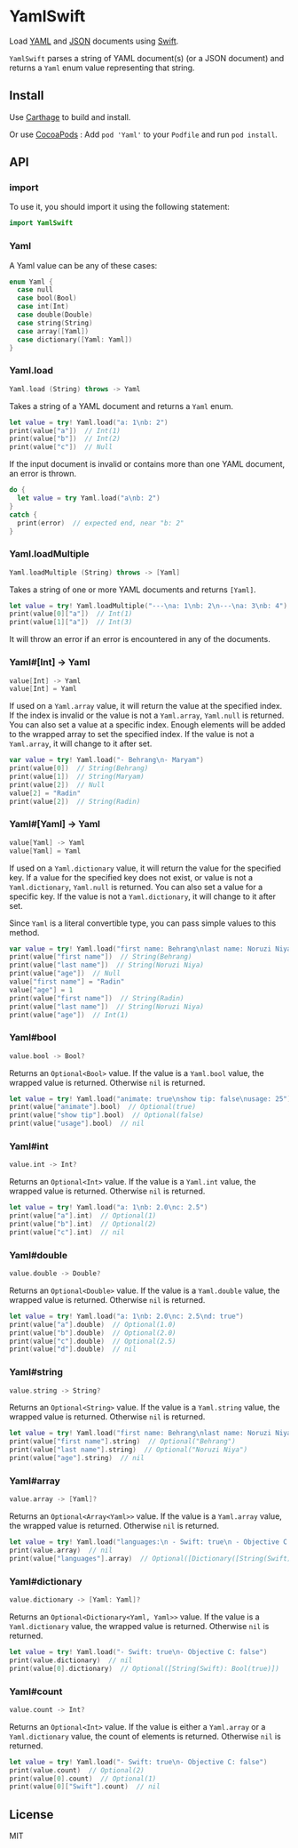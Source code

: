 # YamlSwift

Load [YAML](http://yaml.org) and [JSON](http://json.org) documents using [Swift](http://www.apple.com/swift/).

`YamlSwift` parses a string of YAML document(s) (or a JSON document) and returns a `Yaml` enum value representing that string.





## Install

Use [Carthage](https://github.com/Carthage/Carthage) to build and install.

Or use [CocoaPods](https://cocoapods.org/) :
Add `pod 'Yaml'` to your `Podfile` and run `pod install`.

## API





### import

To use it, you should import it using the following statement:

```swift
import YamlSwift
```





### Yaml

A Yaml value can be any of these cases:

```swift
enum Yaml {
  case null
  case bool(Bool)
  case int(Int)
  case double(Double)
  case string(String)
  case array([Yaml])
  case dictionary([Yaml: Yaml])
}
```





### Yaml.load

```swift
Yaml.load (String) throws -> Yaml
```

Takes a string of a YAML document and returns a `Yaml` enum.

```swift
let value = try! Yaml.load("a: 1\nb: 2")
print(value["a"])  // Int(1)
print(value["b"])  // Int(2)
print(value["c"])  // Null
```

If the input document is invalid or contains more than one YAML document, an error is thrown.

```swift
do {
  let value = try Yaml.load("a\nb: 2")
}
catch {
  print(error)  // expected end, near "b: 2"
}

```





### Yaml.loadMultiple

```swift
Yaml.loadMultiple (String) throws -> [Yaml]
```

Takes a string of one or more YAML documents and returns `[Yaml]`.

```swift
let value = try! Yaml.loadMultiple("---\na: 1\nb: 2\n---\na: 3\nb: 4")
print(value[0]["a"])  // Int(1)
print(value[1]["a"])  // Int(3)
```

It will throw an error if an error is encountered in any of the documents.





### Yaml#[Int] -> Yaml

```swift
value[Int] -> Yaml
value[Int] = Yaml
```

If used on a `Yaml.array` value, it will return the value at the specified index. If the index is invalid or the value is not a `Yaml.array`, `Yaml.null` is returned. You can also set a value at a specific index. Enough elements will be added to the wrapped array to set the specified index. If the value is not a `Yaml.array`, it will change to it after set.

```swift
var value = try! Yaml.load("- Behrang\n- Maryam")
print(value[0])  // String(Behrang)
print(value[1])  // String(Maryam)
print(value[2])  // Null
value[2] = "Radin"
print(value[2])  // String(Radin)
```





### Yaml#[Yaml] -> Yaml

```swift
value[Yaml] -> Yaml
value[Yaml] = Yaml
```

If used on a `Yaml.dictionary` value, it will return the value for the specified key. If a value for the specified key does not exist, or value is not a `Yaml.dictionary`, `Yaml.null` is returned. You can also set a value for a specific key. If the value is not a `Yaml.dictionary`, it will change to it after set.

Since `Yaml` is a literal convertible type, you can pass simple values to this method.

```swift
var value = try! Yaml.load("first name: Behrang\nlast name: Noruzi Niya")
print(value["first name"])  // String(Behrang)
print(value["last name"])  // String(Noruzi Niya)
print(value["age"])  // Null
value["first name"] = "Radin"
value["age"] = 1
print(value["first name"])  // String(Radin)
print(value["last name"])  // String(Noruzi Niya)
print(value["age"])  // Int(1)
```





### Yaml#bool

```swift
value.bool -> Bool?
```

Returns an `Optional<Bool>` value. If the value is a `Yaml.bool` value, the wrapped value is returned. Otherwise `nil` is returned.

```swift
let value = try! Yaml.load("animate: true\nshow tip: false\nusage: 25")
print(value["animate"].bool)  // Optional(true)
print(value["show tip"].bool)  // Optional(false)
print(value["usage"].bool)  // nil
```





### Yaml#int

```swift
value.int -> Int?
```

Returns an `Optional<Int>` value. If the value is a `Yaml.int` value, the wrapped value is returned. Otherwise `nil` is returned.

```swift
let value = try! Yaml.load("a: 1\nb: 2.0\nc: 2.5")
print(value["a"].int)  // Optional(1)
print(value["b"].int)  // Optional(2)
print(value["c"].int)  // nil
```





### Yaml#double

```swift
value.double -> Double?
```

Returns an `Optional<Double>` value. If the value is a `Yaml.double` value, the wrapped value is returned. Otherwise `nil` is returned.

```swift
let value = try! Yaml.load("a: 1\nb: 2.0\nc: 2.5\nd: true")
print(value["a"].double)  // Optional(1.0)
print(value["b"].double)  // Optional(2.0)
print(value["c"].double)  // Optional(2.5)
print(value["d"].double)  // nil
```





### Yaml#string

```swift
value.string -> String?
```

Returns an `Optional<String>` value. If the value is a `Yaml.string` value, the wrapped value is returned. Otherwise `nil` is returned.

```swift
let value = try! Yaml.load("first name: Behrang\nlast name: Noruzi Niya\nage: 33")
print(value["first name"].string)  // Optional("Behrang")
print(value["last name"].string)  // Optional("Noruzi Niya")
print(value["age"].string)  // nil
```





### Yaml#array

```swift
value.array -> [Yaml]?
```

Returns an `Optional<Array<Yaml>>` value. If the value is a `Yaml.array` value, the wrapped value is returned. Otherwise `nil` is returned.

```swift
let value = try! Yaml.load("languages:\n - Swift: true\n - Objective C: false")
print(value.array)  // nil
print(value["languages"].array)  // Optional([Dictionary([String(Swift): Bool(true)]), Dictionary([String(Objective C): Bool(false)])])
```





### Yaml#dictionary

```swift
value.dictionary -> [Yaml: Yaml]?
```

Returns an `Optional<Dictionary<Yaml, Yaml>>` value. If the value is a `Yaml.dictionary` value, the wrapped value is returned. Otherwise `nil` is returned.

```swift
let value = try! Yaml.load("- Swift: true\n- Objective C: false")
print(value.dictionary)  // nil
print(value[0].dictionary)  // Optional([String(Swift): Bool(true)])
```





### Yaml#count

```swift
value.count -> Int?
```

Returns an `Optional<Int>` value. If the value is either a `Yaml.array` or a `Yaml.dictionary` value, the count of elements is returned. Otherwise `nil` is returned.

```swift
let value = try! Yaml.load("- Swift: true\n- Objective C: false")
print(value.count)  // Optional(2)
print(value[0].count)  // Optional(1)
print(value[0]["Swift"].count)  // nil
```





## License

MIT
